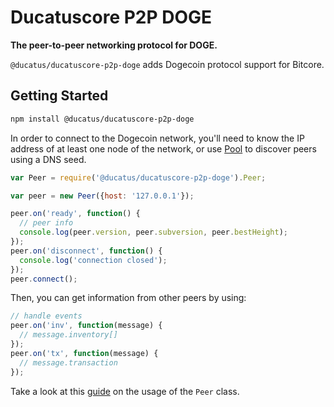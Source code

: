 # Ducatuscore P2P DOGE

**The peer-to-peer networking protocol for DOGE.**

`@ducatus/ducatuscore-p2p-doge` adds Dogecoin protocol support for Bitcore.

## Getting Started

```sh
npm install @ducatus/ducatuscore-p2p-doge
```

In order to connect to the Dogecoin network, you'll need to know the IP address of at least one node of the network, or use [Pool](./docs/pool.md) to discover peers using a DNS seed.

```javascript
var Peer = require('@ducatus/ducatuscore-p2p-doge').Peer;

var peer = new Peer({host: '127.0.0.1'});

peer.on('ready', function() {
  // peer info
  console.log(peer.version, peer.subversion, peer.bestHeight);
});
peer.on('disconnect', function() {
  console.log('connection closed');
});
peer.connect();
```

Then, you can get information from other peers by using:

```javascript
// handle events
peer.on('inv', function(message) {
  // message.inventory[]
});
peer.on('tx', function(message) {
  // message.transaction
});
```

Take a look at this [guide](./docs/peer.md) on the usage of the `Peer` class.